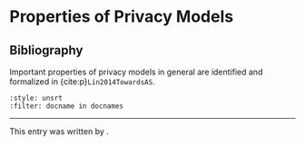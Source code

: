 # Properties of Privacy Models

<!--
- **Safety under post-processing**: any function applied over the
   output of a differentially-private function and that does not input
   additional (unprotected) individual data also satisfies
   differential privacy.
- **Self-Composability**: the composition of two functions that
  independently satisfy the same differential privacy model also
  satisfies the model at the cost of a degradation of the guarantees.
- **Convexity**: a random choice between two differentially private
  function also satisfies differential privacy.
  
-->

## Bibliography
Important properties of privacy models in general are identified and formalized in {cite:p}`Lin2014TowardsAS`. 

```{bibliography}
:style: unsrt
:filter: docname in docnames
```

---
 
This entry was written by <authors>.
